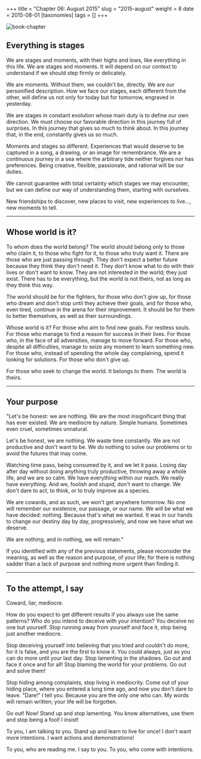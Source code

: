 +++
title = "Chapter 06: August 2015"
slug = "2015-august"
weight = 8
date = 2015-08-01
[taxonomies]
tags = []
+++

![book-chapter](/images/books/oeur/06.jpg)

## Everything is stages

We are stages and moments, with their highs and lows, like everything in this life. We are stages and moments. It will depend on our context to understand if we should step firmly or delicately.

We are moments. Without them, we couldn't be, directly. We are our personified description. How we face our stages, each different from the other, will define us not only for today but for tomorrow, engraved in yesterday.

We are stages in constant evolution whose main duty is to define our own direction. We must choose our favorable direction in this journey full of surprises. In this journey that gives so much to think about. In this journey that, in the end, constantly gives us so much.

Moments and stages so different. Experiences that would deserve to be captured in a song, a drawing, or an image for remembrance. We are a continuous journey in a sea where the arbitrary tide neither forgives nor has preferences. Being creative, flexible, passionate, and rational will be our duties.

We cannot guarantee with total certainty which stages we may encounter, but we can define our way of understanding them, starting with ourselves.

New friendships to discover, new places to visit, new experiences to live..., new moments to tell.

---

## Whose world is it?

To whom does the world belong? The world should belong only to those who claim it, to those who fight for it, to those who truly want it. There are those who are just passing through. They don't expect a better future because they think they don't need it. They don't know what to do with their lives or don't want to know. They are not interested in the world; they just exist. There has to be everything, but the world is not theirs, not as long as they think this way.

The world should be for the fighters, for those who don't give up, for those who dream and don't stop until they achieve their goals, and for those who, even tired, continue in the arena for their improvement. It should be for them to better themselves, as well as their surroundings.

Whose world is it? For those who aim to find new goals. For restless souls. For those who manage to find a reason for success in their lives. For those who, in the face of all adversities, manage to move forward. For those who, despite all difficulties, manage to seize any moment to learn something new. For those who, instead of spending the whole day complaining, spend it looking for solutions. For those who don't give up.

For those who seek to change the world. It belongs to them. The world is theirs.

---

## Your purpose

"Let's be honest: we are nothing. We are the most insignificant thing that has ever existed. We are mediocre by nature. Simple humans. Sometimes even cruel, sometimes unnatural.

Let's be honest, we are nothing. We waste time constantly. We are not productive and don't want to be. We do nothing to solve our problems or to avoid the futures that may come.

Watching time pass, being consumed by it, and we let it pass. Losing day after day without doing anything truly productive, throwing away a whole life, and we are so calm. We have everything within our reach. We really have everything. And we, foolish and stupid, don't want to change. We don't dare to act, to think, or to truly improve as a species.

We are cowards, and as such, we won't get anywhere tomorrow. No one will remember our existence, our passage, or our name. We will be what we have decided: nothing. Because that's what we wanted. It was in our hands to change our destiny day by day, progressively, and now we have what we deserve.

We are nothing, and in nothing, we will remain."

If you identified with any of the previous statements, please reconsider the meaning, as well as the reason and purpose, of your life; for there is nothing sadder than a lack of purpose and nothing more urgent than finding it.

---

## To the attempt, I say

Coward, liar, mediocre.

How do you expect to get different results if you always use the same patterns? Who do you intend to deceive with your intention? You deceive no one but yourself. Stop running away from yourself and face it, stop being just another mediocre.

Stop deceiving yourself into believing that you tried and couldn't do more, for it is false, and you are the first to know it. You could always, just as you can do more until your last day. Stop lamenting in the shadows. Go out and face it once and for all! Stop blaming the world for your problems. Go out and solve them!

Stop hiding among complaints, stop living in mediocrity. Come out of your hiding place, where you entered a long time ago, and now you don't dare to leave. "Dare!" I tell you. Because you are the only one who can. My words will remain written; your life will be forgotten.

Go out! Now! Stand up and stop lamenting. You know alternatives, use them and stop being a fool! I insist!

To you, I am talking to you. Stand up and learn to live for once! I don't want more intentions. I want actions and demonstrations!

To you, who are reading me. I say to you. To you, who come with intentions.

